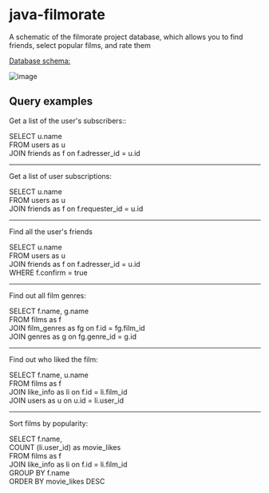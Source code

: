 # java-filmorate

A schematic of the filmorate project database, which allows you to find friends, select popular films, and rate them

[Database schema:](https://dbdiagram.io/d/643d219d6b31947051b777c2)

![image](https://user-images.githubusercontent.com/117895315/233055006-dbce1e31-e4d9-434a-9471-ab2994e4c49f.png)

## Query examples

Get a list of the user's subscribers::  
  
SELECT u.name  
FROM users as u  
JOIN friends as f on f.adresser_id = u.id   
***
Get a list of user subscriptions: 
  
SELECT u.name  
FROM users as u  
JOIN friends as f on f.requester_id = u.id    
***
Find all the user's friends
  
SELECT u.name  
FROM users as u  
JOIN friends as f on f.adresser_id = u.id   
WHERE f.confirm = true  

***
Find out all film genres:
  
SELECT f.name, g.name  
FROM films as f  
JOIN film_genres as fg on f.id = fg.film_id  
JOIN genres as g on fg.genre_id = g.id  
 ***
 Find out who liked the film:  
 
SELECT f.name, u.name  
FROM films as f  
JOIN like_info as li on f.id = li.film_id  
JOIN users as u on u.id = li.user_id  
***
Sort films by popularity:  
  
SELECT f.name,  
COUNT (li.user_id) as movie_likes  
FROM films as f  
JOIN like_info as li on f.id = li.film_id  
GROUP BY f.name  
ORDER BY movie_likes DESC  

